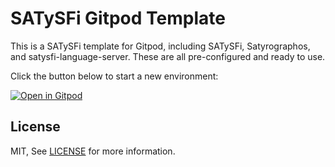 # SATySFi Gitpod Template

This is a SATySFi template for Gitpod, including SATySFi, Satyrographos, and satysfi-language-server. These are all pre-configured and ready to use. 

Click the button below to start a new environment:

[![Open in Gitpod](https://gitpod.io/button/open-in-gitpod.svg)](https://gitpod.io/#https://github.com/pickoba/satysfi-gitpod-template/blob/main/document.saty)

## License

MIT, See [LICENSE](./LICENSE) for more information.
